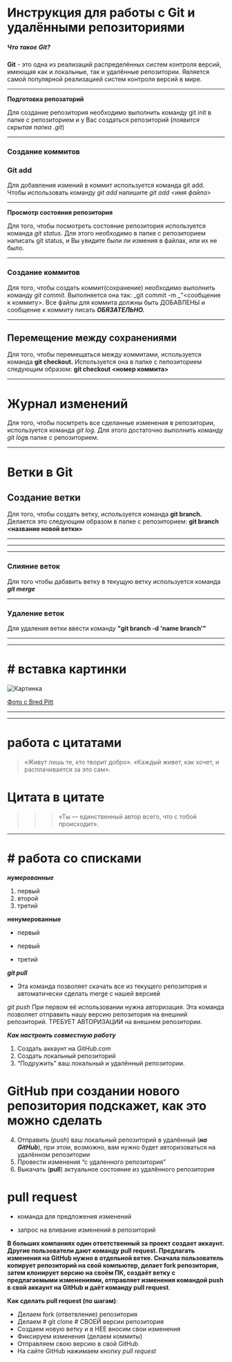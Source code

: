 # Инструкция для работы с Git и удалёнными репозиториями

##### Что такое Git?
**Git** - это одна из реализаций распределённых систем контроля версий, имеющая как и локальные, так и удалённые репозитории. Является самой популярной реализацией систем контроля версий в мире.

***

**Подготовка репозаторий**

Для создание репозитория необходимо выполнить команду git init  в папке с репозиторием и у Вас создаться репозиторий (*появится скрытая папка .git*)

---

### Создание коммитов



### Git add

Для добавления измений в коммит используется команда git add. Чтобы использовать команду *git add* напишите *git add <имя файла>*

---

**Просмотр состояния репозитория**

Для того, чтобы посмотреть состояние репозитория используется команда _git status_. Для этого необходимо в папке с репозиторием написать git status, и Вы увидите были ли измения в файлах, или их не было.

---
### Создание коммитов

Для того, чтобы создать коммит(сохранение) необходимо выполнить команду _git commit._ Выполняется она так: _git commit -m _"<сообщение к коммиту>. Все файлы для коммита должны быть ДОБАВЛЕНЫ и сообщение к коммиту писать ***ОБЯЗАТЕЛЬНО.***

---

## Перемещение между сохранениями

Для того, чтобы перемещаться между коммитами, используется команда **git checkout.** Используется она в папке с пепозиторием следующим образом: **git checkout <номер коммита>**

---

# Журнал изменений


Для того, чтобы посмтреть все сделанные изменения в репозитории, используется команда *git log.* Для этого достаточно выполнить команду *git log*в папке с репозиторием.

---

# Ветки в Git

## Создание ветки

Для того, чтобы создать ветку, используется команда **git branch.** Делается это следующим образом в папке с репозиторием: **git branch <название новой ветки>**

---
---
---

### Слияние веток

Для того чтобы дабавить ветку в текущую ветку используется команда ***git merge <name branch>***

--- 

### Удаление веток


Для удаления ветки ввести команду __"git branch -d 'name branch'"__

---
---


# # вставка картинки
![Картинка](https://w-dog.ru/wallpapers/5/16/428743654433638/kotyata-serye-zhivotnye-trava-gazon.jpg)

[Фото с Bred Pitt](https://yandex.ru/images/search?text=%D1%84%D0%BE%D1%82%D0%BE%20%D0%B1%D1%80%D1%8D%D0%B4%D0%B0%20%D0%BF%D0%B8%D1%82%D1%82%D0%B0&lr=213&pos=4&img_url=http%3A%2F%2Fvremax.com%2Fwp-content%2Fuploads%2F-000%2F1%2Fbrad-pitt-wallpaper-201.jpg&rpt=simage)


___
___


# работа с цитатами
> «Живут лишь те, кто творит добро». «Каждый живет, как хочет, и расплачивается за это сам».

# Цитата в цитате
>>> «Ты — единственный автор всего, что с тобой происходит».

---


 # # работа со списками

***нумерованные***

1. первый
2. второй
3. третий

**ненумерованные** 

* первый
+ первый
- третий

***git pull*** 
- Эта команда позволяет скачать все из текущего репозитория и автоматически сделать merge с нашей версией

*git push*
 При первом её использовании нужна авторизация.
Эта команда позволяет отправить нашу версию репозитория на внешний репозиторий. ТРЕБУЕТ АВТОРИЗАЦИИ на внешнем репозитории.


_____Как настроить совместную работу_____

1. Создать аккаунт на *GitHub.com*
2. Создать локальный репозиторий
3. “Подружить” ваш локальный и удалённый репозитории. 

    
# GitHub при создании нового репозитория подскажет, как это можно сделать #
    
4. Отправить (*push*) ваш локальный репозиторий в удалённый (***на GitHub***), при этом, возможно, вам нужно будет авторизоваться на удалённом репозитории
5. Провести изменения “с удаленного репозитория”
6. Выкачать (**pull**) актуальное состояние из удалённого репозитория

# pull request #

- команда для предложения изменений 

- запрос на вливание изменений в репозиторий

__В больших компаниях один ответственный за проект создает аккаунт. Другие пользователи дают команду **pull request**. 
Предлагать изменения на GitHub нужно в отдельной ветке. 
Сначала пользователь копирует репозиторий на свой компьютер, делает fork репозитория, затем клонирует версию на своём ПК, создаёт ветку с предлагаемыми изменениями, отправляет изменения командой push в свой аккаунт на GitHub и даёт команду pull request__.
 
  **Как сделать pull request (по шагам)**:

- Делаем fork (ответвление) репозитория
- Делаем # git clone # СВОЕЙ версии репозитория
- Создаем новую ветку и в НЕЕ вносим свои изменения
- Фиксируем изменения (делаем коммиты)
- Отправляем свою версию в свой GitHub
- На сайте GitHub нажимаем кнопку *pull request*
